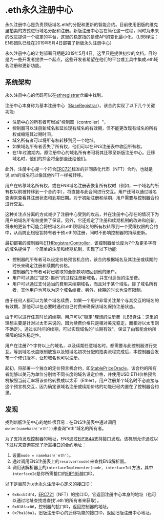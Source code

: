 # .eth永久注册中心

永久注册中心是负责顶级域名.eth的分配和更新的智能合约。目前使用旧版的维克里拍卖的方式进行域名分配和注册。新版注册中心旨在简化这一过程，同时为未来的改进提供一个稳定的平台，这里的稳定指的是使API的变化最小化。（LBB译注：ENS团队已经在2019年5月4日部署了新版永久注册中心）

永久注册中心的计划部署日期是2019年5月4日。这里只是提供初步的文档，目的是为一些开发者提供一个起点，这些开发者希望在他们的平台或工具中集成.eth域名注册和更新功能。

## 系统架构

永久注册中心的代码可以在[ethregistrar](https://github.com/ensdomains/ethregistrar)仓库中找到。

注册中心本身称为基本注册中心（[BaseRegistrar](registrar.md)）。该合约实现了以下几个关键功能:

* 注册中心的所有者可增减"控制器（controller）"。
* 控制器可以注册新域名和延长现有域名的有效期，但不能更改现有域名的所有权或缩短其过期时间。
* 域名所有者可以将所有权转移到另一个地址。
* 如果域名所有者丢失了所有权，他们可以在ENS注册表中收回所有权。
* 在1年过渡期内，原注册中心的域名所有者可将其迁移至新版注册中心。迁移域名时，他们的押金将全部退还给他们。

此外，注册中心是一个符合[ERC721](https://github.com/ensdomains/ens/blob/master/docs/ethregistrar.rst#id3)标准的非同质化代币（NFT）合约，也就是说.eth的域名可以像其他NFT一样被转移。

用户在转移域名所有权，或在ENS域名注册表恢复所有权时（例如，一个域名的所有权以前被转移到一个合约中），将直接与此合同进行交互。用户还可以通过域名查询来查看其注册状态和到期日期。对于初始注册和续期，用户需要与控制器合约进行交互。

这种关注点分离的方式减少了注册中心受到的攻击，并在注册中心存在的情况下为用户的域名所有权提供了保证。另外，它还规定了注册和续期机制的改进和创新。将来的更新中可能会将根域名和.eth顶级域名的所有权转移到一个受限权限的合约中，从而防止根密钥持有者干预.eth的注册，同时不影响控制器的持续更新。

最初部署的控制器叫[ETHRegistrarController](controller.md)，该控制器给长度为7个及更多字符的域名提供了一个简单的注册和续期机制，实现了以下功能:

* 控制器的所有者可以设定价格预言机合约，该合约根据域名及其注册或续期的时长来确定注册和续期的价格。
* 控制器的所有者可将已收取的全部款项取回到他的账户。
* 用户可以通过"提交-揭示"的过程注册新域名，并支付适当的注册费。
* 用户可以通过支付适当的费用来续期域名，而且对于某个域名，除了域名所有者，其他用户也可以为这个域名续费。另外，续期的时长也没有限制。

由于任何人都可以为某个域名续费，如果一个用户非常关注某个与其交互的域名的有效期，那他可以在必要时通过自己付费来确保该域名保持注册状态。

由于可以进行任意时长的续期，用户可以"锁定"理想的注册费（LBB译注：这里的理想主要是针对以太币来说的，因为续费价格只是相对美元稳定，而相对以太币则不确定）。通过长时间的续期，可以实现域名的"长期有效"，保证了由智能合约所保障的域名稳定性。

用户在注册7个字符以上的域名，以及续期任意域名时，都需要与此控制器进行交互。等到域名长度限制放宽以及短域名初次分配的拍卖流程完成后，本控制器会发布一个修订版本，让短域名也可以注册。

起初，将部署一个独立的定价预言机合约，即[StablePriceOracle](https://github.com/ensdomains/ethregistrar/blob/master/contracts/StablePriceOracle.sol)。该合约的所有者能够以美元为单位分别给不同长度的域名设定价格，并使用USD:ETH价格预言机按照当前汇率将该价格转换成以太币（Ether）。用户注册某个域名时不必直接与这个预言机交互，因为确定该域名注册或续期价格的功能已经内置在了控制器合约里。

## 发现

找到新版注册中心的地址很容易：在ENS注册表中通过调用`owner(namehash('eth'))`来查询"eth"域名的所有者。

为了支持发现控制器的地址，ENS通过[EIP1844](https://eips.ethereum.org/EIPS/eip-1844)支持接口发现。该机制允许通过以下过程来查询实现了所需接口的合约地址：

1. 设置`node = namehash('eth')`。
2. 通过调用ENS注册表上的`resolver(node)`来查找ENS解析器。
3. 调用该解析器上的`interfaceImplementer(node, interfaceId)`方法，其中`interfaceId`是你所需接口的[EIP165](https://eips.ethereum.org/EIPS/eip-165)接口ID。

以下是目前为.eth永久注册中心定义的接口ID：

* `0x6ccb2df4`，[ERC721](https://eips.ethereum.org/EIPS/eip-721)（NFT）的接口ID，它返回注册中心本身的地址（也可以通过地址查找或查找'.eth'的所有者来获取）。
* `0x018fac06`，控制器的接口ID，返回控制器的地址。
* `0x7ba18ba1`，旧版注册中心的迁移功能的接口ID，返回旧版注册中心地址。

